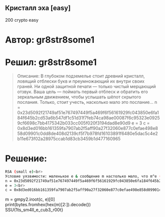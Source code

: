 ## Кристалл эха [easy]
200
crypto easy

# Автор: gr8str8some1
# Решил: gr8str8some1

> Описание: В глубоком подземелье стоит древний кристалл, ловящий отблески букв и преумножающий их внутри своих граней. Ни одной защитной печати — только чистый мерцающий отзвук. Ваша цель — поймать первый отблеск и обратить его зеркальным движением, чтобы услышать шёпот скрытого послания. Только, стоит учесть, насколько мало это послание...
n = 0x23d5092f21749af51e767497449f5a469f6f56161929fc043850e6fa184f645b2cd53a6b547df1c51d31f7feb74ca98ae00087f6c95323e09259cf6698c7bb4175342b033cc005f020f3194dad8e90d9
e = 3
c = 0x8d3ed016bb161359fa7907ab2f5aff90a27f32060e877c0efae498e858d09901c0dd8de408d2139cf5f7b978fd16103891f6480e5dac5c4e2b11e673f02a28975ccab1d83cb3459b1d477160965

# Решение:

```bash
RSA (small e)<br>
Условие уязвимости: маленькое e & сообщение m настолько мало, что m^e (e=3 например) < n.<br>
n = 0x23d5092f21749af51e767497449f5a469f6f56161929fc043850e6fa184f645b2cd53a6b547df1c51d31f7feb74ca98ae00087f6c95323e09259cf6698c7bb4175342b033cc005f020f3194dad8e90d9<br>
e = 3<br>
c = 0x8d3ed016bb161359fa7907ab2f5aff90a27f32060e877c0efae498e858d09901c0dd8de408d2139cf5f7b978fd16103891f6480e5dac5c4e2b11e673f02a28975ccab1d83cb3459b1d477160965<br>
```

m = gmpy2.iroot(c, e)[0]<br>
print(bytes.fromhex(hex(m)[2:]).decode())<br>
SSU{1ts_sm4ll_e_cub3_r00t}
